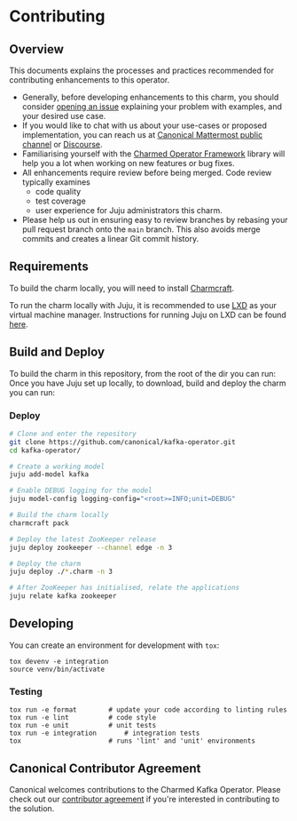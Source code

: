 # Contributing

## Overview

This documents explains the processes and practices recommended for contributing enhancements to this operator.

- Generally, before developing enhancements to this charm, you should consider [opening an issue](https://github.com/canonical/kafka-operator/issues) explaining your problem with examples, and your desired use case.
- If you would like to chat with us about your use-cases or proposed implementation, you can reach us at [Canonical Mattermost public channel](https://chat.charmhub.io/charmhub/channels/charm-dev) or [Discourse](https://discourse.charmhub.io/).
- Familiarising yourself with the [Charmed Operator Framework](https://juju.is/docs/sdk) library will help you a lot when working on new features or bug fixes.
- All enhancements require review before being merged. Code review typically examines
  - code quality
  - test coverage
  - user experience for Juju administrators this charm.
- Please help us out in ensuring easy to review branches by rebasing your pull request branch onto the `main` branch. This also avoids merge commits and creates a linear Git commit history.

## Requirements

To build the charm locally, you will need to install [Charmcraft](https://juju.is/docs/sdk/install-charmcraft).

To run the charm locally with Juju, it is recommended to use [LXD](https://linuxcontainers.org/lxd/introduction/) as your virtual machine manager. Instructions for running Juju on LXD can be found [here](https://juju.is/docs/olm/lxd).

## Build and Deploy

To build the charm in this repository, from the root of the dir you can run:
Once you have Juju set up locally, to download, build and deploy the charm you can run:

### Deploy

```bash
# Clone and enter the repository
git clone https://github.com/canonical/kafka-operator.git
cd kafka-operator/

# Create a working model
juju add-model kafka

# Enable DEBUG logging for the model
juju model-config logging-config="<root>=INFO;unit=DEBUG"

# Build the charm locally
charmcraft pack

# Deploy the latest ZooKeeper release
juju deploy zookeeper --channel edge -n 3

# Deploy the charm
juju deploy ./*.charm -n 3

# After ZooKeeper has initialised, relate the applications
juju relate kafka zookeeper
```

## Developing

You can create an environment for development with `tox`:

```shell
tox devenv -e integration
source venv/bin/activate
```

### Testing

```shell
tox run -e format        # update your code according to linting rules
tox run -e lint          # code style
tox run -e unit          # unit tests
tox run -e integration       # integration tests
tox                      # runs 'lint' and 'unit' environments
```

## Canonical Contributor Agreement

Canonical welcomes contributions to the Charmed Kafka Operator. Please check out our [contributor agreement](https://ubuntu.com/legal/contributors) if you're interested in contributing to the solution.
